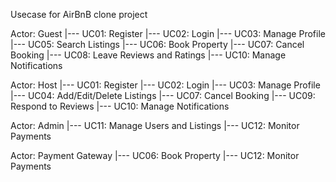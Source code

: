 Usecase for AirBnB clone project

Actor: Guest
    |--- UC01: Register
    |--- UC02: Login
    |--- UC03: Manage Profile
    |--- UC05: Search Listings
    |--- UC06: Book Property
    |--- UC07: Cancel Booking
    |--- UC08: Leave Reviews and Ratings
    |--- UC10: Manage Notifications

Actor: Host
    |--- UC01: Register
    |--- UC02: Login
    |--- UC03: Manage Profile
    |--- UC04: Add/Edit/Delete Listings
    |--- UC07: Cancel Booking
    |--- UC09: Respond to Reviews
    |--- UC10: Manage Notifications

Actor: Admin
    |--- UC11: Manage Users and Listings
    |--- UC12: Monitor Payments

Actor: Payment Gateway
    |--- UC06: Book Property
    |--- UC12: Monitor Payments
